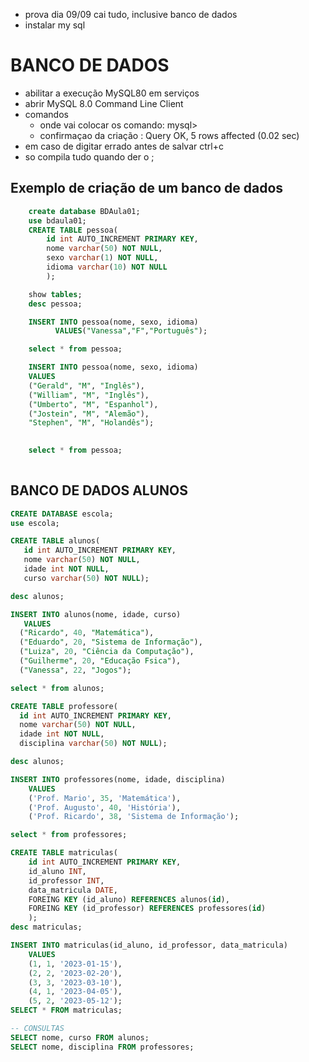 - prova dia 09/09 cai tudo, inclusive banco de dados
- instalar my sql
# BANCO DE DADOS
- abilitar a execução MySQL80 em serviços
- abrir MySQL 8.0 Command Line Client
- comandos 
  - onde vai colocar os comando:  mysql>
  - confirmaçao da criação : Query OK, 5 rows affected (0.02 sec)
- em caso de digitar errado antes de salvar ctrl+c
- so compila tudo quando der o ;
  
## Exemplo de criação de um banco de dados

```sql
    create database BDAula01;
    use bdaula01;
    CREATE TABLE pessoa(
        id int AUTO_INCREMENT PRIMARY KEY,
        nome varchar(50) NOT NULL,
        sexo varchar(1) NOT NULL,
        idioma varchar(10) NOT NULL
        );

    show tables;
    desc pessoa;

    INSERT INTO pessoa(nome, sexo, idioma)
          VALUES("Vanessa","F","Português");

    select * from pessoa;

    INSERT INTO pessoa(nome, sexo, idioma)
    VALUES
    ("Gerald", "M", "Inglês"),
    ("William", "M", "Inglês"),
    ("Umberto", "M", "Espanhol"),
    ("Jostein", "M", "Alemão"),
    "Stephen", "M", "Holandês");
    

    select * from pessoa;
  
```

## BANCO DE DADOS ALUNOS
```sql
CREATE DATABASE escola;
use escola;

CREATE TABLE alunos(
   id int AUTO_INCREMENT PRIMARY KEY,
   nome varchar(50) NOT NULL,
   idade int NOT NULL,
   curso varchar(50) NOT NULL);

desc alunos;

INSERT INTO alunos(nome, idade, curso)
   VALUES
  ("Ricardo", 40, "Matemática"),
  ("Eduardo", 20, "Sistema de Informação"),
  ("Luiza", 20, "Ciência da Computação"),
  ("Guilherme", 20, "Educação Fsica"),
  ("Vanessa", 22, "Jogos");

select * from alunos;

CREATE TABLE professore(
  id int AUTO_INCREMENT PRIMARY KEY,
  nome varchar(50) NOT NULL,
  idade int NOT NULL,
  disciplina varchar(50) NOT NULL);

desc alunos;

INSERT INTO professores(nome, idade, disciplina)
    VALUES
    ('Prof. Mario', 35, 'Matemática'),
    ('Prof. Augusto', 40, 'História'),
    ('Prof. Ricardo', 38, 'Sistema de Informação');

select * from professores;

CREATE TABLE matriculas(
    id int AUTO_INCREMENT PRIMARY KEY,
    id_aluno INT,
    id_professor INT,
    data_matricula DATE,
    FOREING KEY (id_aluno) REFERENCES alunos(id),
    FOREING KEY (id_professor) REFERENCES professores(id)
    );
desc matriculas;

INSERT INTO matriculas(id_aluno, id_professor, data_matricula)
    VALUES
    (1, 1, '2023-01-15'),
    (2, 2, '2023-02-20'),
    (3, 3, '2023-03-10'),
    (4, 1, '2023-04-05'),
    (5, 2, '2023-05-12');
SELECT * FROM matriculas;

-- CONSULTAS
SELECT nome, curso FROM alunos;
SELECT nome, disciplina FROM professores;

```
